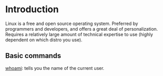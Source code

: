 # Introduction

Linux is a free and open source operating system.
Preferred by programmers and developers, and offers a great deal of personalization.
Requires a relatively large amount of technical expertise to use (highly dependent on which distro you use).

## Basic commands

[whoami](./whoami.md): tells you the name of the current user.
